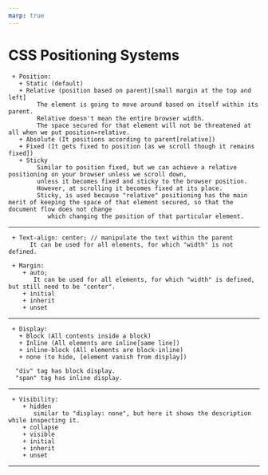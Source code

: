 ```yaml
---
marp: true
---
```


# CSS Positioning Systems

     + Position:
       + Static (default)
       + Relative (position based on parent)[small margin at the top and left]
            The element is going to move around based on itself within its parent.
            Relative doesn't mean the entire browser width. 
            The space secured for that element will not be threatened at all when we put position=relative.
       + Absolute (It positions according to parent[relative])
       + Fixed (It gets fixed to position [as we scroll though it remains fixed]) 
       + Sticky  
            Similar to position fixed, but we can achieve a relative positioning on your browser unless we scroll down,
            unless it becomes fixed and sticky to the browser position.
            However, at scrolling it becomes fixed at its place.
            Sticky, is used because "relative" positioning has the main merit of keeping the space of that element secured, so that the document flow does not change
               which changing the position of that particular element.

---

     + Text-align: center; // manipulate the text within the parent
          It can be used for all elements, for which "width" is not defined.

     + Margin: 
        + auto;
           It can be used for all elements, for which "width" is defined, but still need to be "center".
        + initial
        + inherit
        + unset

---

     + Display: 
       + Block (All contents inside a block)
       + Inline (All elements are inline[same line])
       + inline-block (All elements are block-inline)
       + none (to hide, [element vanish from display])
     
      "div" tag has block display.
      "span" tag has inline display.

---

     + Visibility:
        + hidden 
           similar to "display: none", but here it shows the description while inspecting it.
        + collapse
        + visible
        + initial
        + inherit
        + unset

---
